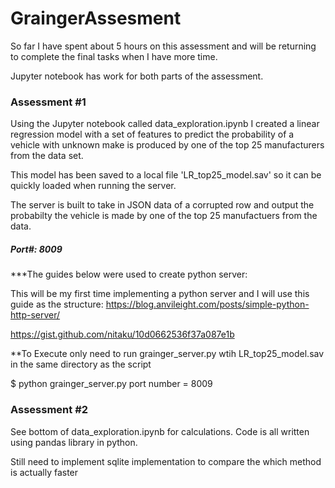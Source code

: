 # GraingerAssesment

So far I have spent about 5 hours on this assessment and will be returning to complete the final tasks when I have more time.

Jupyter notebook has work for both parts of the assessment. 

<h3> Assessment #1 </h3>
Using the Jupyter notebook called data_exploration.ipynb I created a linear regression model with a set of features to predict the probability of a vehicle with unknown make is produced by one of the top 25 manufacturers from the data set.

This model has been saved to a local file 'LR_top25_model.sav' so it can be quickly loaded when running the server.

The server is built to take in JSON data of a corrupted row and output the probabilty the vehicle is made by one of the top 25 manufactuers from the data.
<h5> Port#: 8009 </h5>
***The guides below were used to create python server:

This will be my first time implementing a python server and I will use this guide as the structure:
https://blog.anvileight.com/posts/simple-python-http-server/

https://gist.github.com/nitaku/10d0662536f37a087e1b

**To Execute only need to run grainger_server.py wtih LR_top25_model.sav in the same directory as the script

$ python grainger_server.py
port number = 8009


<h3> Assessment #2 </h3>
See bottom of data_exploration.ipynb for calculations.
Code is all written using pandas library in python.

Still need to implement sqlite implementation to compare the which method is actually faster
